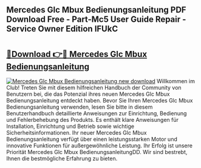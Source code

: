 ## Mercedes Glc Mbux Bedienungsanleitung PDF Download Free - Part-Mc5 User Guide Repair - Service Owner Edition IFUkC

# <h2><a href="http://df3yvx.blite.top/?on=Mercedes+Glc+Mbux+Bedienungsanleitung">🔗Download 👉🔴 Mercedes Glc Mbux Bedienungsanleitung</a></h2>

[![Mercedes Glc Mbux Bedienungsanleitung new download](https://i.imgur.com/lujVjoI.png)](http://df3yvx.blite.top/?on=Mercedes+Glc+Mbux+Bedienungsanleitung)
Willkommen im Club! Treten Sie mit diesem hilfreichen Handbuch der Community von Benutzern bei, die das Potenzial ihres neuen Mercedes Glc Mbux Bedienungsanleitung entdeckt haben. Bevor Sie Ihren Mercedes Glc Mbux Bedienungsanleitung verwenden, lesen Sie bitte in diesem Benutzerhandbuch detaillierte Anweisungen zur Einrichtung, Bedienung und Fehlerbehebung des Produkts. Es enthält klare Anweisungen für Installation, Einrichtung und Betrieb sowie wichtige Sicherheitsinformationen. Ihr neuer Mercedes Glc Mbux Bedienungsanleitung verfügt über einen leistungsstarken Motor und innovative Funktionen für außergewöhnliche Leistung. Ihr Erfolg ist unsere Priorität Mercedes Glc Mbux BedienungsanleitungDD. Wir sind bestrebt, Ihnen die bestmögliche Erfahrung zu bieten.
